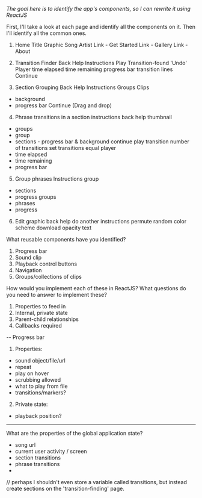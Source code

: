 *The goal here is to identify the app's components, so I can rewrite it using ReactJS*

First, I'll take a look at each page and identify all the components on it. Then I'll identify all the common ones. 

1. Home
Title
Graphic
Song 
Artist
Link - Get Started
Link - Gallery
Link - About

2. Transition Finder
Back
Help
Instructions
Play
Transition-found
'Undo'
Player
 time elapsed
 time remaining
 progress bar
 transition lines
Continue

3. Section Grouping
Back
Help
Instructions
Groups
Clips
 - background
 - progress bar
Continue
(Drag and drop)

4. Phrase transitions in a section
instructions
back
help
thumbnail
 - groups
  - group
   - sections
    - progress bar & background
continue
play
transition
number of transitions
set transitions equal
player
 - time elapsed
 - time remaining
 - progress bar

5. Group phrases
Instructions
group
 - sections
 - progress
groups
 - phrases
  - progress

6. Edit graphic
back
help
do another
instructions
permute random
color scheme
download
opacity
text


What reusable components have you identified? 
1. Progress bar
2. Sound clip
3. Playback control buttons
4. Navigation
5. Groups/collections of clips

How would you implement each of these in ReactJS?
What questions do you need to answer to implement these?
1. Properties to feed in
2. Internal, private state
3. Parent-child relationships
4. Callbacks required

--
Progress bar
1. Properties: 
 - sound object/file/url
 - repeat
 - play on hover
 - scrubbing allowed
 - what to play from file
 - transitions/markers? 
2. Private state: 
 - playback position? 


---
What are the properties of the global application state? 
 - song url
 - current user activity / screen
 - section transitions
 - phrase transitions
 - 

// perhaps I shouldn't even store a variable called transitions, but instead create sections on the 'transition-finding' page.


